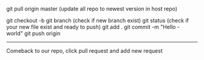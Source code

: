 git pull origin master (update all repo to newest version in host repo)

git checkout -b <new branch name>
git branch (check if new branch exist)
git status (check if your new file exist and ready to push)
git add .
git commit -m "Hello - world"
git push origin <new branch name>

---------
Comeback to our repo, click pull request and add new request